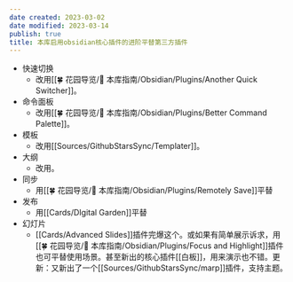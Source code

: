 ```yaml
---
date created: 2023-03-02
date modified: 2023-03-14
publish: true
title: 本库启用obsidian核心插件的进阶平替第三方插件
---
```

- 快速切换
	- 改用[[🍀 花园导览/🧰 本库指南/Obsidian/Plugins/Another Quick Switcher]]。
- 命令面板
	- 改用[[🍀 花园导览/🧰 本库指南/Obsidian/Plugins/Better Command Palette]]。
- 模板
	- 改用[[Sources/GithubStarsSync/Templater]]。
- 大纲
	- 改用。
- 同步
	- 用[[🍀 花园导览/🧰 本库指南/Obsidian/Plugins/Remotely Save]]平替
- 发布
	- 用[[Cards/DIgital Garden]]平替
- 幻灯片
	- [[Cards/Advanced Slides]]插件完爆这个。或如果有简单展示诉求，用[[🍀 花园导览/🧰 本库指南/Obsidian/Plugins/Focus and Highlight]]插件也可平替使用场景。甚至新出的核心插件[[白板]]，用来演示也不错。更新：又新出了一个[[Sources/GithubStarsSync/marp]]插件，支持主题。